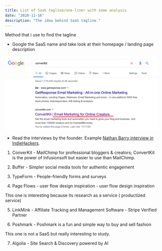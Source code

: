 ```yaml
---
title: List of SaaS tagline/one-liner with some analysis
date: "2020-11-16"
description: "The idea behind SaaS tagline."
---
```


Method that i use to find the tagline

- Google the SaaS name and take look at their homepage / landing page description

![Search Result Screenshot](../assets/catchline.png)

- Read the interviews by the founder. Example [Nathan Barry interview in IndieHackers](https://www.indiehackers.com/podcast/008-nathan-barry-of-convertkit).

1. ConverKit - MailChimp for professional bloggers & creators; ConvertKit is the power of Infusionsoft but easier to use than MailChimp.

2. Buffer - Simpler social media tools for authentic engagement

3. TypeForm - People-friendly forms and surveys

4. Page Flows - user flow design inspiration - user flow design inspiration

This one is interesting because its research as a service ( productized service)

5. LinkMink - Affiliate Tracking and Management Software - Stripe Verified Partner

6. Poshmark - Poshmark is a fun and simple way to buy and sell fashion

This one is not a SaaS but really interesting to study.

7. Algolia - Site Search & Discovery powered by AI
